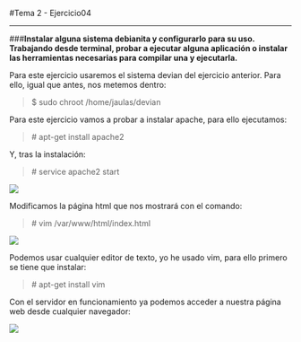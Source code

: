 #Tema 2 - Ejercicio04
- - -
###**Instalar alguna sistema debianita y configurarlo para su uso. Trabajando desde terminal, probar a ejecutar alguna aplicación o instalar las herramientas necesarias para compilar una y ejecutarla.**

Para este ejercicio usaremos el sistema devian del ejercicio anterior. Para ello, igual que antes, nos metemos dentro:

> $ sudo chroot /home/jaulas/devian

Para este ejercicio vamos a probar a instalar apache, para ello ejecutamos:

> \# apt-get install apache2

Y, tras la instalación:

> \# service apache2 start

![](../images/t2ej4-1)

Modificamos la página html que nos mostrará con el comando:

> \# vim /var/www/html/index.html

![](../images/t2ej4-2)

Podemos usar cualquier editor de texto, yo he usado vim, para ello primero se tiene que instalar:

> \# apt-get install vim

Con el servidor en funcionamiento ya podemos acceder a nuestra página web desde cualquier navegador:

![](../images/t2ej4-3)
